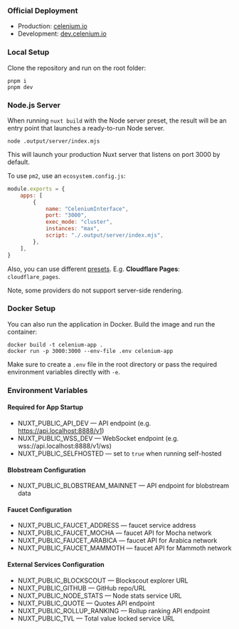 ### Official Deployment

-   Production: [celenium.io](https://celenium.io)
-   Development: [dev.celenium.io](https://dev.celenium.io)

### Local Setup

Clone the repository and run on the root folder:

```
pnpm i
pnpm dev
```
### Node.js Server

When running `nuxt build` with the Node server preset, the result will be an entry point that launches a ready-to-run Node server.

```
node .output/server/index.mjs
```

This will launch your production Nuxt server that listens on port 3000 by default.

To use `pm2`, use an `ecosystem.config.js`:

```js
module.exports = {
	apps: [
		{
			name: "CeleniumInterface",
			port: "3000",
			exec_mode: "cluster",
			instances: "max",
			script: "./.output/server/index.mjs",
		},
	],
}
```

Also, you can use different [presets](https://nuxt.com/docs/getting-started/deployment#hosting-providers). E.g. **Cloudflare Pages**: `cloudflare_pages`.

Note, some providers do not support server-side rendering.


### Docker Setup

You can also run the application in Docker.
Build the image and run the container:
```
docker build -t celenium-app .  
docker run -p 3000:3000 --env-file .env celenium-app
```
Make sure to create a ```.env``` file in the root directory or pass the required environment variables directly with ```-e```.

### Environment Variables

#### Required for App Startup
-   NUXT_PUBLIC_API_DEV — API endpoint (e.g. https://api.localhost:8888/v1)
-   NUXT_PUBLIC_WSS_DEV — WebSocket endpoint (e.g. wss://api.localhost:8888/v1/ws)
-   NUXT_PUBLIC_SELFHOSTED — set to ```true``` when running self-hosted

#### Blobstream Configuration
-   NUXT_PUBLIC_BLOBSTREAM_MAINNET — API endpoint for blobstream data

#### Faucet Configuration
-   NUXT_PUBLIC_FAUCET_ADDRESS — faucet service address
-   NUXT_PUBLIC_FAUCET_MOCHA — faucet API for Mocha network
-   NUXT_PUBLIC_FAUCET_ARABICA — faucet API for Arabica network
-   NUXT_PUBLIC_FAUCET_MAMMOTH — faucet API for Mammoth network

#### External Services Configuration
-   NUXT_PUBLIC_BLOCKSCOUT — Blockscout explorer URL
-   NUXT_PUBLIC_GITHUB — GitHub repo/URL
-   NUXT_PUBLIC_NODE_STATS — Node stats service URL
-   NUXT_PUBLIC_QUOTE — Quotes API endpoint
-   NUXT_PUBLIC_ROLLUP_RANKING — Rollup ranking API endpoint
-   NUXT_PUBLIC_TVL — Total value locked service URL
